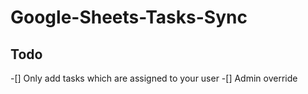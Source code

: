 # Google-Sheets-Tasks-Sync
## Todo
-[] Only add tasks which are assigned to your user
  -[] Admin override
